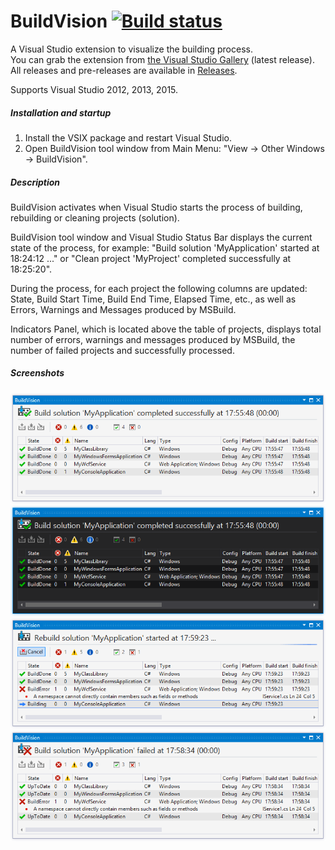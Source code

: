 BuildVision [![Build status](https://ci.appveyor.com/api/projects/status/celssa4tvmu865qs?svg=true)](https://ci.appveyor.com/project/nagits/buildvision)
===========
A Visual Studio extension to visualize the building process.
<br/>You can grab the extension from [the Visual Studio Gallery](https://visualstudiogallery.msdn.microsoft.com/23d3c821-ca2d-4e1a-a005-4f70f12f77ba "BuildVision on the Visual Studio Gallery") (latest release).
<br/>All releases and pre-releases are available in [Releases](/releases "BuildVision Releases on GitHub").

Supports Visual Studio 2012, 2013, 2015.

##### Installation and startup
1. Install the VSIX package and restart Visual Studio.
2. Open BuildVision tool window from Main Menu: "View → Other Windows → BuildVision".

##### Description
BuildVision activates when Visual Studio starts the process of building, rebuilding or cleaning projects (solution).

BuildVision tool window and Visual Studio Status Bar displays the current state of the process, for example: "Build solution 'MyApplication' started at 18:24:12 ..." or "Clean project 'MyProject' completed successfully at 18:25:20".

During the process, for each project the following columns are updated: State, Build Start Time, Build End Time, Elapsed Time, etc., as well as Errors, Warnings and Messages produced by MSBuild.

Indicators Panel, which is located above the table of projects, displays total number of errors, warnings and messages produced by MSBuild, the number of failed projects and successfully processed.

##### Screenshots
![Build completed on Light Theme](Screenshots/screenshot1.png)
![Build completed on Dark Theme](Screenshots/screenshot2.png)
![Rebuild started on Light Theme](Screenshots/screenshot3.png)
![Build failed on Light Theme](Screenshots/screenshot4.png)
